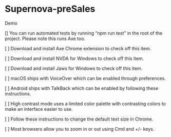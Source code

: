 # Supernova-preSales
Demo

[] You can run automated tests by running “npm run test” in the root of the project. Please note this runs Axe too.

[ ] Download and install Axe Chrome extension to check off this item.

[ ] Download and install NVDA for Windows to check off this item.

[ ] Download and install Jaws for Windows to check off this item.

[ ] macOS ships with VoiceOver which can be enabled through preferences.

[ ] Android ships with TalkBack which can be enabled by following these instructions.

[ ] High contrast mode uses a limited color palette with contrasting colors to make an interface easier to use.

[ ] Follow these instructions to change the default text size in Chrome.

[ ] Most browsers allow you to zoom in or out using Cmd and +/- keys.
